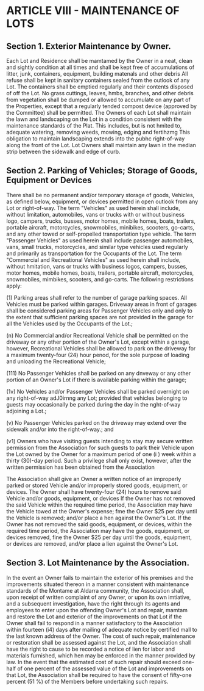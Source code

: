 # ARTICLE VIII - MAINTENANCE OF LOTS

## Section 1. Exterior Maintenance by Owner.

Each Lot and Residence shall be
mamtamed by the Owner in a neat, clean and sightly condition at all times and shall be kept
free of accumulations of litter, junk, containers, equipment, building matenals and other
debris All refuse shall be kept in sanitary containers sealed from the outlook of any Lot.
The containers shall be emptied regularly and their contents disposed of off the Lot. No
grass cuttings, leaves, hmbs, branches, and other debris from vegetation shall be dumped or
allowed to accumulate on any part of the Properties, except that a regularly tended compost
device (approved by the Committee) shall be permitted. The Owners of each Lot shall
maintain the lawn and landscaping on the Lot in a condition consistent with the maintenance
standards of the Plat. This includes, but is not hmited to, adequate watering, removing
weeds, mowing, edging and fertihzmg This obligation to maintain landscaping extends into
the pubhc right-of-way along the front of the Lot. Lot Owners shall maintain any lawn in the
median strip between the sidewalk and edge of curb.

## Section 2. Parking of Vehicles; Storage of Goods, Equipment or Devices

There shall be no permanent and/or temporary storage of goods, Vehicles, as defined
below, equipment, or devices permitted in open outlook from any Lot or right-of-way. The
term "Vehicles" as used herein shall include, without limitation, automobiles, vans or trucks
with or without business logo, campers, trucks, busses, motor homes, mobile homes, boats,
trailers, portable aircraft, motorcycles, snowmobiles, minibikes, scooters, go-carts, and any
other towed or self-propelled transportation type vehicle. The term "Passenger Vehicles" as
used herein shall include passenger automobiles, vans, small trucks, motorcycles, and
similar type vehicles used regularly and primarily as transportation for the Occupants of the
Lot. The term "Commercial and Recreational Vehicles" as used herein shall include, without
hmitation, vans or trucks with business logos, campers, busses, motor homes, mobile
homes, boats, trailers, portable aircraft, motorcycles, snowmobiles, mimbikes, scooters, and
go-carts. The following restrictions apply:

(1) Parking areas shall refer to the number of garage parking spaces. All
Vehicles must be parked within garages. Driveway areas in front of garages
shall be considered parking areas for Passenger Vehicles only and only to the
extent that sufficient parking spaces are not provided in the garage for all the
Vehicles used by the Occupants of the Lot.;

(n) No Commercial and/or Recreational Vehicle shall be permitted on the
driveway or any other portion of the Owner's Lot, except within a garage,
however, Recreational Vehicles shall be allowed to park on the driveway for a
maximum twenty-four (24) hour penod, for the sole purpose of loading and
unloading the Recreational Vehicle;

(111) No Passenger Vehicles shall be parked on any dnveway or any other portion
of an Owner's Lot if there is available parking within the garage;

(1v) No Vehicles and/or Passenger Vehicles shall be parked overnight on any
right-of-way adJ0irnng any Lot; provided that vehicles belonging to guests may
occasionally be parked during the day in the nght-of·way adjoining a Lot.;

(v) No Passenger Vehicles parked on the driveway may extend over the sidewalk
and/or into the right-of-way.; and

(v1) Owners who have visiting guests intending to stay may secure written
permission from the Association for such guests to park their Vehicle upon
the Lot owned by the Owner for a maximum period of one (i ) week within a
thirty (30)-day period. Such a privilege shall only exist, however, after the
written permission has been obtained from the Association

The Association shall give an Owner a written notice of an improperly parked or stored
Vehicle and/or improperly stored goods, equipment, or devices. The Owner shall have
twenty-four (24) hours to remove said Vehicle and/or goods, equipment, or devices If the
Owner has not removed the said Vehicle within the required time period, the Association
may have the Vehicle towed at the Owner's expense; fme the Owner $25 per day until the
Vehicle is removed; and/or place a hen against the Owner's Lot. If the Owner has not
removed the said goods, equipment, or devices, within the required time period, the
Association may have the goods, equipment, or devices removed, fine the Owner $25 per
day until the goods, equipment, or devices are removed, and/or place a lien against the
Owner's Lot.

## Section 3. Lot Maintenance by the Association.

In the event an Owner fails to
maintain the exterior of his premises and the improvements situated thereon in a manner
consistent with maintenance standards of the Montame at Aldarra community, the
Association shall, upon receipt of written complaint of any Owner, or upon its own imtiative,
and a subsequent investigation, have the right through its agents and employees to enter
upon the offending Owner's Lot and repair, mamtam and restore the Lot and exterior of the
improvements on that Lot if the Owner shall fail to respond in a manner satisfactory to the
Association within fourteen (i4) days after mailing of adequate notice by certified mall to the
last known address of the Owner. The cost of such repair, maintenance or restoration shall
be assessed against the Lot, and the Association shall have the right to cause to be
recorded a notice of lien for labor and materials furnished, which hen may be enforced in the
manner provided by law. In the event that the estimated cost of such repair should exceed
one-half of one percent of the assessed value of the Lot and improvements on that Lot, the
Association shall be required to have the consent of fifty-one percent (51 %) of the Members
before undertaking such repairs.
